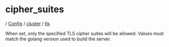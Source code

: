 # cipher_suites

/ [Config](../../../index.md) / [cluster](../../index.md) / [tls](../index.md) 

When set, only the specified TLS cipher suites will be allowed. Values must match the golang version used to build the server.

